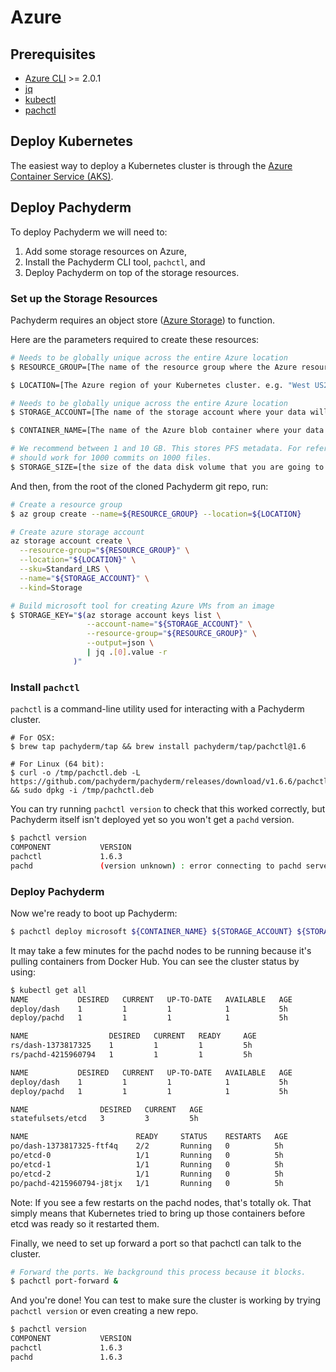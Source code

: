 # Azure

## Prerequisites

* [Azure CLI](https://docs.microsoft.com/en-us/cli/azure/install-azure-cli) >= 2.0.1
* [jq](https://stedolan.github.io/jq/download/)
* [kubectl](https://docs.microsoft.com/cli/azure/aks?view=azure-cli-latest#az_aks_install_cli)
* [pachctl](#install-pachctl)

## Deploy Kubernetes

The easiest way to deploy a Kubernetes cluster is through the [Azure Container Service (AKS)](https://docs.microsoft.com/azure/aks/tutorial-kubernetes-deploy-cluster).

## Deploy Pachyderm

To deploy Pachyderm we will need to:

1. Add some storage resources on Azure, 
2. Install the Pachyderm CLI tool, `pachctl`, and
3. Deploy Pachyderm on top of the storage resources.

### Set up the Storage Resources

Pachyderm requires an object store ([Azure Storage](https://azure.microsoft.com/documentation/articles/storage-introduction/)) to function. 

Here are the parameters required to create these resources:

```sh
# Needs to be globally unique across the entire Azure location
$ RESOURCE_GROUP=[The name of the resource group where the Azure resources will be organized]

$ LOCATION=[The Azure region of your Kubernetes cluster. e.g. "West US2"]

# Needs to be globally unique across the entire Azure location
$ STORAGE_ACCOUNT=[The name of the storage account where your data will be stored]

$ CONTAINER_NAME=[The name of the Azure blob container where your data will be stored]

# We recommend between 1 and 10 GB. This stores PFS metadata. For reference 1GB
# should work for 1000 commits on 1000 files.
$ STORAGE_SIZE=[the size of the data disk volume that you are going to create, in GBs. e.g. "10"]
```

And then, from the root of the cloned Pachyderm git repo, run:

```sh
# Create a resource group
$ az group create --name=${RESOURCE_GROUP} --location=${LOCATION}

# Create azure storage account
az storage account create \
  --resource-group="${RESOURCE_GROUP}" \
  --location="${LOCATION}" \
  --sku=Standard_LRS \
  --name="${STORAGE_ACCOUNT}" \
  --kind=Storage

# Build microsoft tool for creating Azure VMs from an image
$ STORAGE_KEY="$(az storage account keys list \
                 --account-name="${STORAGE_ACCOUNT}" \
                 --resource-group="${RESOURCE_GROUP}" \
                 --output=json \
                 | jq .[0].value -r
              )"
```

### Install `pachctl`

`pachctl` is a command-line utility used for interacting with a Pachyderm cluster.

```shell
# For OSX:
$ brew tap pachyderm/tap && brew install pachyderm/tap/pachctl@1.6

# For Linux (64 bit):
$ curl -o /tmp/pachctl.deb -L https://github.com/pachyderm/pachyderm/releases/download/v1.6.6/pachctl_1.6.6_amd64.deb && sudo dpkg -i /tmp/pachctl.deb
```

You can try running `pachctl version` to check that this worked correctly, but Pachyderm itself isn't deployed yet so you won't get a `pachd` version.

```sh
$ pachctl version
COMPONENT           VERSION
pachctl             1.6.3
pachd               (version unknown) : error connecting to pachd server at address (0.0.0.0:30650): context deadline exceeded.
```

### Deploy Pachyderm

Now we're ready to boot up Pachyderm:

```sh
$ pachctl deploy microsoft ${CONTAINER_NAME} ${STORAGE_ACCOUNT} ${STORAGE_KEY} ${STORAGE_SIZE} --dynamic-etcd-nodes 1 --dashboard
```

It may take a few minutes for the pachd nodes to be running because it's pulling containers from Docker Hub. You can see the cluster status by using:

```sh
$ kubectl get all
NAME           DESIRED   CURRENT   UP-TO-DATE   AVAILABLE   AGE
deploy/dash    1         1         1            1           5h
deploy/pachd   1         1         1            1           5h

NAME                  DESIRED   CURRENT   READY     AGE
rs/dash-1373817325    1         1         1         5h
rs/pachd-4215960794   1         1         1         5h

NAME           DESIRED   CURRENT   UP-TO-DATE   AVAILABLE   AGE
deploy/dash    1         1         1            1           5h
deploy/pachd   1         1         1            1           5h

NAME                DESIRED   CURRENT   AGE
statefulsets/etcd   3         3         5h

NAME                        READY     STATUS    RESTARTS   AGE
po/dash-1373817325-ftf4q    2/2       Running   0          5h
po/etcd-0                   1/1       Running   0          5h
po/etcd-1                   1/1       Running   0          5h
po/etcd-2                   1/1       Running   0          5h
po/pachd-4215960794-j8tjx   1/1       Running   0          5h
```

Note: If you see a few restarts on the pachd nodes, that's totally ok. That simply means that Kubernetes tried to bring up those containers before etcd was ready so it restarted them.

Finally, we need to set up forward a port so that pachctl can talk to the cluster.

```sh
# Forward the ports. We background this process because it blocks.
$ pachctl port-forward &
```

And you're done! You can test to make sure the cluster is working by trying `pachctl version` or even creating a new repo.

```sh
$ pachctl version
COMPONENT           VERSION
pachctl             1.6.3
pachd               1.6.3
```

